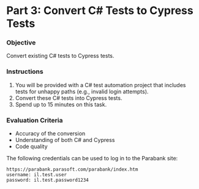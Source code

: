 # Part 3: Convert C# Tests to Cypress Tests

### Objective
Convert existing C# tests to Cypress tests.

### Instructions
1. You will be provided with a C# test automation project that includes tests for unhappy paths (e.g., invalid login attempts).
2. Convert these C# tests into Cypress tests.
3. Spend up to 15 minutes on this task.

### Evaluation Criteria
- Accuracy of the conversion
- Understanding of both C# and Cypress
- Code quality

The following credentials can be used to log in to the Parabank site:
```
https://parabank.parasoft.com/parabank/index.htm
username: il.test.user
password: il.test.password1234
```
